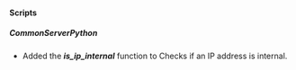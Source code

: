 
#### Scripts

##### CommonServerPython

- Added the ***is_ip_internal*** function to Checks if an IP address is internal.
